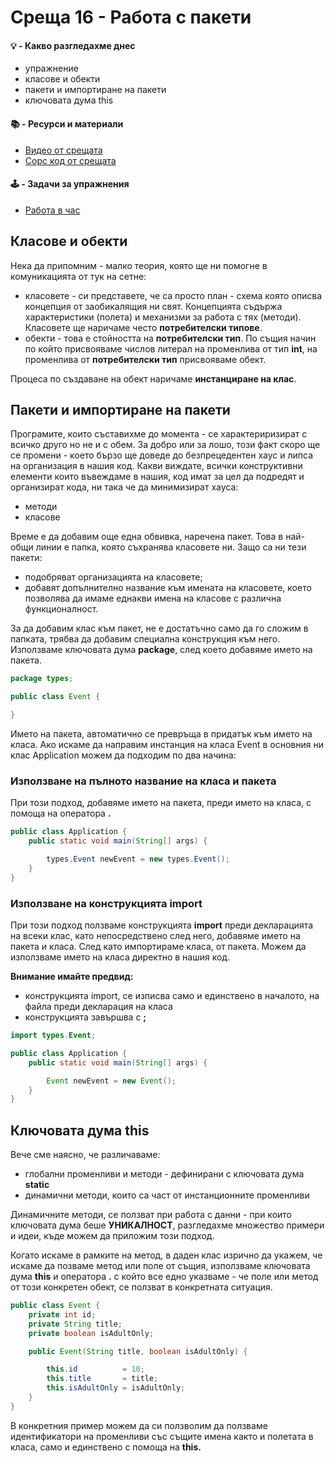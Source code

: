 # Среща 16 - Работа с пакети
 #### 💡 - Какво разгледахме днес
- упражнение
- класове и обекти
- пакети и импортиране на пакети
- ключовата дума this

 #### 📚 - Ресурси и материали
- [Видео от срещата](https://www.youtube.com/watch?v=IJN950kBDhI&list=PLyZOguednhL7C1GkRRIMZ7P5d6UQ0cT8D&index=16)
- [Сорс код от срещата](./source/)

 #### 🕹️ - Задачи за упражнения
- [Работа в час](./cw/README.md)

## Класове и обекти
Нека да припомним - малко теория, която ще ни помогне в комуникацията от тук на сетне:
- класовете - си представете, че са просто план - схема която описва концепция от заобикалящия ни свят. Концепцията съдържа характеристики (полета) и механизми за работа с тях (методи). Класовете ще наричаме често **потребителски типове**.
- обекти - това е стойността на **потребителски тип**. По същия начин по който присвояваме числов литерал на променлива от тип **int**, на променлива от **потребителски тип** присвояваме обект. 

Процеса по създаване на обект наричаме **инстанциране на клас**.

## Пакети и импортиране на пакети

Програмите, които съставихме до момента - се характериризират с всичко друго но не и с обем. За добро или за лошо, този факт скоро ще се промени - което бързо ще доведе до безпрецедентен хаус и липса на организация в нашия код. Какви виждате, всички конструктивни елементи които въвеждаме в нашия, код имат за цел да подредят и организират кода, ни така че да минимизират хауса:
- методи
- класове

Време е да добавим още една обвивка, наречена пакет. Това в най-общи линии е папка, която съхранява класовете ни. Защо са ни тези пакети:
- подобряват организацията на класовете;
- добавят допълнително название към имената на класовете, което позволява да имаме еднакви имена на класове с различна функционалност.

За да добавим клас към пакет, не е достатъчно само да го сложим в папката, трябва да добавим специална конструкция към него. Използваме ключовата дума **package**, след което добавяме името на пакета.

```java
package types;

public class Event {

}
```

Името на пакета, автоматично се превръща в придатък към името на класа. Ако искаме да направим инстанция на класа Event в основния ни клас Application можем да подходим по два начина:

### Използване на пълното название на класа и пакета 

При този подход, добавяме името на пакета, преди името на класа, с помоща на оператора **.**


```java
public class Application {
    public static void main(String[] args) {

        types.Event newEvent = new types.Event();
    }
}
```

### Използване на конструкцията **import**

При този подход ползваме конструкцията **import** преди декларацията на всеки клас, като непосредствено след него, добавяме името на пакета и класа. След като импортираме класа, от пакета. Можем да използваме името на класа директно в нашия код.

**Внимание имайте предвид:** 
- конструкцията import, се изписва само и единствено в началото, на файла преди декларация на класа
- конструкцията завършва с **;**

```java
import types.Event;

public class Application {
    public static void main(String[] args) {

        Event newEvent = new Event();
    }
}
```

## Ключовата дума this

Вече сме наясно, че различаваме:
- глобални променливи и методи - дефинирани с ключовата дума **static**
- динамични методи, които са част от инстанционните променливи

Динамичните методи, се ползват при работа с данни - при които ключовата дума беше **УНИКАЛНОСТ**, разгледахме множество примери и идеи, къде можем да приложим този подход.

Когато искаме в рамките на метод, в даден клас изрично да укажем, че искаме да позваме метод или поле от същия, използваме ключовата дума **this** и оператора **.** с който все едно указваме - че поле или метод от този конкретен обект, се ползват в конкретната ситуация. 

```java
public class Event {
    private int id;
    private String title;
    private boolean isAdultOnly;

    public Event(String title, boolean isAdultOnly) {

        this.id          = 10;
        this.title       = title;
        this.isAdultOnly = isAdultOnly;
    }
}
```

В конкретния пример можем да си ползволим да ползваме идентификатори на променливи със същите имена както и полетата в класа, само и единствено с помоща на **this.**
